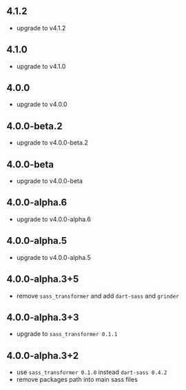 ## 4.1.2

* upgrade to v4.1.2

## 4.1.0

* upgrade to v4.1.0

## 4.0.0

* upgrade to v4.0.0

## 4.0.0-beta.2

* upgrade to v4.0.0-beta.2

## 4.0.0-beta

* upgrade to v4.0.0-beta

## 4.0.0-alpha.6

* upgrade to v4.0.0-alpha.6

## 4.0.0-alpha.5

* upgrade to v4.0.0-alpha.5

## 4.0.0-alpha.3+5

* remove `sass_transformer` and add `dart-sass` and `grinder`

## 4.0.0-alpha.3+3

* upgrade to `sass_transformer 0.1.1`

## 4.0.0-alpha.3+2

* use `sass_transformer 0.1.0` instead `dart-sass 0.4.2`
* remove packages path into main sass files
